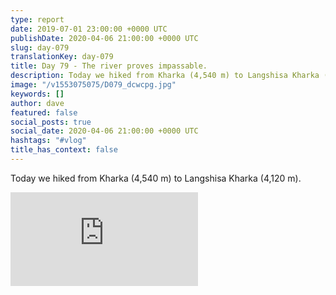 ```yaml
---
type: report
date: 2019-07-01 23:00:00 +0000 UTC
publishDate: 2020-04-06 21:00:00 +0000 UTC
slug: day-079
translationKey: day-079
title: Day 79 - The river proves impassable.
description: Today we hiked from Kharka (4,540 m) to Langshisa Kharka (4,120 m).
image: "/v1553075075/D079_dcwcpg.jpg"
keywords: []
author: dave
featured: false
social_posts: true
social_date: 2020-04-06 21:00:00 +0000 UTC
hashtags: "#vlog"
title_has_context: false
---
```


Today we hiked from Kharka (4,540 m) to Langshisa Kharka (4,120 m).

<iframe class="youtube" src="https://www.youtube.com/embed/1lSAOfTWwH8" frameborder="0" allow="accelerometer; autoplay; encrypted-media; gyroscope; picture-in-picture" allowfullscreen></iframe>

